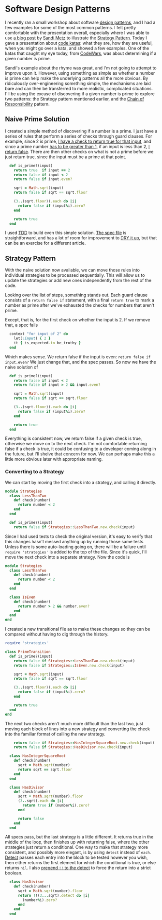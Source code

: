 # Software Design Patterns


I recently ran a small workshop about software [design patterns](http://www.amazon.com/Design-Patterns-Elements-Reusable-Object-Oriented/dp/0201633612), and I had a few examples for some of the most common patterns.  I felt pretty comfortable with the presentation overall, especially where I was able to use [a blog post](http://www.sandimetz.com/blog/2014/9/9/shape-at-the-bottom-of-all-things) by [Sandi Metz](http://www.sandimetz.com/) to illustrate the [Strategy Pattern](http://en.wikipedia.org/wiki/Strategy_pattern). Today I gave a presentation about [code katas](http://codekata.com/): what they are, how they are useful, when you might go over a kata, and showed a few examples. One of the katas that caught my eye today, from [CodeWars](http://www.codewars.com/), was about determining if a given number is prime.

Sandi's example about the rhyme was great, and I'm not going to attempt to improve upon it.  However, using something as simple as whether a number is prime can help make the underlying patterns all the more obvious.  By ridiculously over-engineering something simple, the mechanisms are laid bare and can then be transferred to more realistic, complicated situations.  I'll be using the excuse of discovering if a given number is prime to explore two patterns: the Strategy pattern mentioned earlier, and the [Chain of Responsibility](http://en.wikipedia.org/wiki/Chain-of-responsibility_pattern) pattern.

## Naive Prime Solution

I created a simple method of discovering if a number is a prime.  I just have a series of rules that perform a series of checks through guard clauses. For example, since 2 is prime, [I have a check to return true for that input](https://github.com/rwalters/prime_patterns/blob/master/lib/prime_naive.rb#L3), and since a prime number [has to be greater than 1](http://en.wikipedia.org/wiki/Prime_number), if an input is less than 2, [I return false](https://github.com/rwalters/prime_patterns/blob/master/lib/prime_naive.rb#L4). There are then other checks on what is not a prime before we just return true, since the input must be a prime at that point.

```ruby
  def is_prime?(input)
    return true  if input == 2
    return false if input < 2
    return false if input.even?

    sqrt = Math.sqrt(input)
    return false if sqrt == sqrt.floor

    (3..(sqrt.floor)).each do |i|
      return false if (input%i).zero?
    end

    return true
  end
```

I used [TDD](http://en.wikipedia.org/wiki/Test-driven_development) to build even this simple solution. [The spec file](https://github.com/rwalters/prime_patterns/blob/master/spec/prime_naive_spec.rb) is straightforward, and has a lot of room for improvement to [DRY it up](http://en.wikipedia.org/wiki/Don%27t_repeat_yourself), but that can be an exercise for a different article.

## Strategy Pattern

With the naive solution now available, we can move those rules into individual strategies to be processed sequentially.  This will allow us to update the strategies or add new ones independently from the rest of the code.

Looking over the list of steps, something stands out. Each guard clause consists of a `return false if` statement, with a final `return true` to mark a number as prime after we've exhausted the checks for numbers that aren't prime.

Except, that is, for the first check on whether the input is 2.  If we remove that, a spec fails

```ruby
  context "for input of 2" do
    let(:input) { 2 }
    it { is_expected.to be_truthy }
  end
```

Which makes sense. We return false if the input is even: `return false if input.even?` We just change that, and the spec passes. So now we have the naive solution of

```ruby
  def is_prime?(input)
    return false if input < 2
    return false if input > 2 && input.even?

    sqrt = Math.sqrt(input)
    return false if sqrt == sqrt.floor

    (3..(sqrt.floor)).each do |i|
      return false if (input%i).zero?
    end

    return true
  end
```

Everything is consistent now, we return false if a given check is true, otherwise we move on to the next check.  I'm not comfortable returning false if a check is true, it could be confusing to a developer coming along in the future, but I'll shelve that concern for now. We can perhaps make this a little more obvious later with appropriate naming.

### Converting to a Strategy

We can start by moving the first check into a strategy, and calling it directly.

```ruby
module Strategies
  class LessThanTwo
    def check(number)
      return number < 2
    end
  end
```

```ruby
  def is_prime?(input)
    return false if Strategies::LessThanTwo.new.check(input)
```

Since I had used tests to check the original version, it's easy to verify that this changes hasn't messed anything up by running those same tests. Unless there is some auto-loading going on, there will be a failure until `require 'strategies'` is added to the top of the file. Since it's quick, I'll move the next check into a separate strategy.  Now the code is

```ruby
module Strategies
  class LessThanTwo
    def check(number)
      return number < 2
    end
  end

  class IsEven
    def check(number)
      return number > 2 && number.even?
    end
  end
end
```

I created a new transitional file as to make these changes so they can be compared without having to dig through the history.

```ruby
require 'strategies'

class PrimeTransition
  def is_prime?(input)
    return false if Strategies::LessThanTwo.new.check(input)
    return false if Strategies::IsEven.new.check(input)

    sqrt = Math.sqrt(input)
    return false if sqrt == sqrt.floor

    (3..(sqrt.floor)).each do |i|
      return false if (input%i).zero?
    end

    return true
  end
end
```

The next two checks aren't much more difficult than the last two, just moving each block of lines into a new strategy and converting the check into the familiar format of calling the new strategy.

```ruby
    return false if Strategies::HasIntegerSquareRoot.new.check(input)
    return false if Strategies::HasDivisor.new.check(input)
```

```ruby
  class HasIntegerSquareRoot
    def check(number)
      sqrt = Math.sqrt(number)
      return sqrt == sqrt.floor
    end
  end

  class HasDivisor
    def check(number)
      sqrt = Math.sqrt(number).floor
      (3..sqrt).each do |i|
        return true if (number%i).zero?
      end

      return false
    end
  end
```

All specs pass, but the last strategy is a little different. It returns true in the middle of the loop, then finishes up with returning false, where the other strategies just return a conditional. One way to make that strategy more consistent, and possibly more elegant, is by using `detect` instead of `each`. [Detect](http://ruby-doc.org/core-2.2.1/Enumerable.html#method-i-detect) passes each entry into the block to be tested however you wish, then either returns the first element for which the conditional is true, or else returns `nil`. I also [prepend `!!` to the detect](http://goo.gl/2rPcJH) to force the return into a strict boolean.

```ruby
  class HasDivisor
    def check(number)
      sqrt = Math.sqrt(number).floor
      return !!(3...sqrt).detect do |i|
        (number%i).zero?
      end
    end
  end
```
